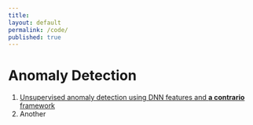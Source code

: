 ```yaml
---
title:
layout: default
permalink: /code/
published: true
---
```


<p>

</p>

# Anomaly Detection

1. <a href="https://mtailanian.github.io/nfa_anomaly_detection/" target="_blank">Unsupervised anomaly detection using DNN features and __a contrario__ framework</a>
2. Another

<!-- 
<h1><a href="https://arxiv.org/abs/2110.02407" target="_blank">Paper (TO BE UPDATED)</a></h1>

<h1><a href="https://mtailanian.github.io/nfa_anomaly_detection/" target="_blank">Link to web page</a></h1>

<h1><a href="https://www.github.com/mtailanian/nfa_anomaly_detection" target="_blank">Project code</a></h1>
 -->